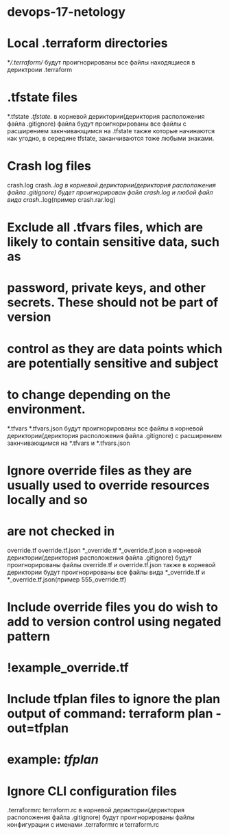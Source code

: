 # devops-17-netology

# Local .terraform directories
**/.terraform/*
будут проигнорированы все файлы находящиеся в дериктроии .terraform

# .tfstate files
*.tfstate
*.tfstate.*
в корневой дериктории(дериктория расположения файла .gitignore) файла будут проигнорированы все файлы с расширением закнчивающимся на .tfstate
также которые начинаются как угодно, в середине tfstate, заканчиваются тоже любыми знаками.

# Crash log files
crash.log
crash.*.log
в корневой дериктории(дериктория расположения файла .gitignore) будет проигнорирован файл crash.log
и любой файл вида crash.*.log(пример crash.rar.log)

# Exclude all .tfvars files, which are likely to contain sensitive data, such as
# password, private keys, and other secrets. These should not be part of version 
# control as they are data points which are potentially sensitive and subject 
# to change depending on the environment.
*.tfvars
*.tfvars.json
будут проигнорированы все файлы в корневой дериктории(дериктория расположения файла .gitignore) с расширением закнчивающимся на *.tfvars и *.tfvars.json

# Ignore override files as they are usually used to override resources locally and so
# are not checked in
override.tf
override.tf.json
*_override.tf
*_override.tf.json
в корневой дериктории(дериктория расположения файла .gitignore) будут проигнорированы файлы  override.tf и override.tf.json
также в корневой дериктории будут проигнорированы все файлы вида *_override.tf и *_override.tf.json(пример 555_override.tf)

# Include override files you do wish to add to version control using negated pattern
# !example_override.tf

# Include tfplan files to ignore the plan output of command: terraform plan -out=tfplan
# example: *tfplan*

# Ignore CLI configuration files
.terraformrc
terraform.rc
в корневой дериктории(дериктория расположения файла .gitignore) будут проигнорированы файлы конфигурации с именами  .terraformrc и terraform.rc